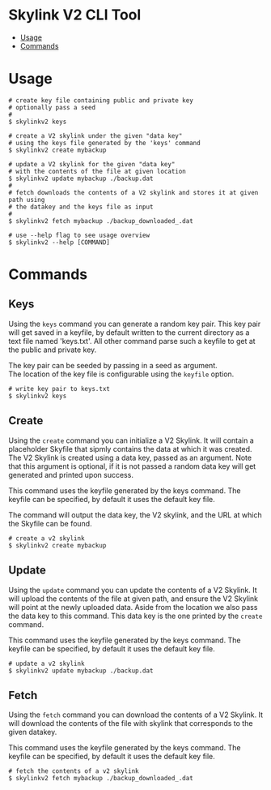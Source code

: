 Skylink V2 CLI Tool
=============

* [Usage](#usage)
* [Commands](#commands)

# Usage
```sh-session
# create key file containing public and private key
# optionally pass a seed
#
$ skylinkv2 keys

# create a V2 skylink under the given "data key"
# using the keys file generated by the 'keys' command
$ skylinkv2 create mybackup

# update a V2 skylink for the given "data key" 
# with the contents of the file at given location
$ skylinkv2 update mybackup ./backup.dat
#
# fetch downloads the contents of a V2 skylink and stores it at given path using
# the datakey and the keys file as input
#
$ skylinkv2 fetch mybackup ./backup_downloaded_.dat

# use --help flag to see usage overview
$ skylinkv2 --help [COMMAND]
```

# Commands

## Keys

Using the `keys` command you can generate a random key pair. This key pair will
get saved in a keyfile, by default written to the current directory as a text
file named 'keys.txt'. All other command parse such a keyfile to get at the
public and private key.

The key pair can be seeded by passing in a seed as argument.  
The location of the key file is configurable using the `keyfile` option.

```sh-session
# write key pair to keys.txt
$ skylinkv2 keys
```

## Create

Using the `create` command you can initialize a V2 Skylink. It will contain a
placeholder Skyfile that sipmly contains the data at which it was created. The
V2 Skylink is created using a data key, passed as an argument. Note that this
argument is optional, if it is not passed a random data key will get generated
and printed upon success.

This command uses the keyfile generated by the keys command. The keyfile can be
specified, by default it uses the default key file.

The command will output the data key, the V2 skylink, and the URL at which the
Skyfile can be found. 

```sh-session
# create a v2 skylink
$ skylinkv2 create mybackup
```

## Update

Using the `update` command you can update the contents of a V2 Skylink. It will
upload the contents of the file at given path, and ensure the V2 Skylink will
point at the newly uploaded data. Aside from the location we also pass the data
key to this command. This data key is the one printed by the `create` command.

This command uses the keyfile generated by the keys command. The keyfile can be
specified, by default it uses the default key file.

```sh-session
# update a v2 skylink
$ skylinkv2 update mybackup ./backup.dat
```

## Fetch

Using the `fetch` command you can download the contents of a V2 Skylink. It will
download the contents of the file with skylink that corresponds to the given
datakey.

This command uses the keyfile generated by the keys command. The keyfile can be
specified, by default it uses the default key file.

```sh-session
# fetch the contents of a v2 skylink
$ skylinkv2 fetch mybackup ./backup_downloaded_.dat
```
